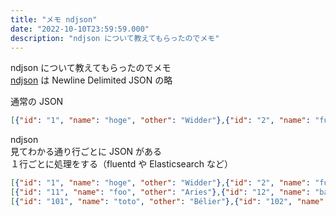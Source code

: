 ```yaml
---
title: "メモ ndjson"
date: "2022-10-10T23:59:59.000"
description: "ndjson について教えてもらったのでメモ"
---
```


ndjson について教えてもらったのでメモ  
[ndjson](http://ndjson.org/) は Newline Delimited JSON の略

通常の JSON

```json
[{"id": "1", "name": "hoge", "other": "Widder"},{"id": "2", "name": "fuga", "other": "Stier"},{"id": "3", "name": "piyo", "other": "Zwillinge"}]
```

ndjson  
見てわかる通り行ごとに JSON がある  
１行ごとに処理をする（fluentd や Elasticsearch など）

```json
[{"id": "1", "name": "hoge", "other": "Widder"},{"id": "2", "name": "fuga", "other": "Stier"},{"id": "3", "name": "piyo", "other": "Zwillinge"}]
[{"id": "11", "name": "foo", "other": "Aries"},{"id": "12", "name": "bar", "other": "Taurus"},{"id": "13", "name": "baz", "other": "Gemini"}]
[{"id": "101", "name": "toto", "other": "Bélier"},{"id": "102", "name": "titi", "other": "Taureau"},{"id": "103", "name": "tata", "other": "Gémeaux"}]
```
